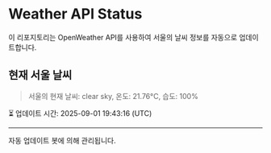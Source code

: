 
# Weather API Status

이 리포지토리는 OpenWeather API를 사용하여 서울의 날씨 정보를 자동으로 업데이트합니다.

## 현재 서울 날씨
> 서울의 현재 날씨: clear sky, 온도: 21.76°C, 습도: 100%

⏳ 업데이트 시간: 2025-09-01 19:43:16 (UTC)

---
자동 업데이트 봇에 의해 관리됩니다.
